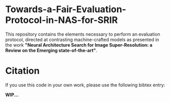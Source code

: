 # Towards-a-Fair-Evaluation-Protocol-in-NAS-for-SRIR

This repository contains the elements necessary to perform an evaluation protocol, directed at contrasting machine-crafted models as presented in the work **"Neural Architecture Search for Image Super-Resolution: a Review on the Emerging state-of-the-art"**.

# Citation

If you use this code in your own work, please use the following bibtex entry:

**WIP...**

